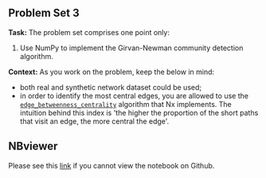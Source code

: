 ## **Problem Set 3**

**Task:** The problem set comprises one point only:

  1.   Use NumPy to implement the Girvan-Newman community detection algorithm.

**Context:** As you work on the problem, keep the below in mind:

- both real and synthetic network dataset could be used;
- in order to identify the most central edges, you are allowed to use the [`edge_betweenness_centrality`](https://networkx.org/documentation/stable/reference/algorithms/generated/networkx.algorithms.centrality.edge_betweenness_centrality.html#networkx.algorithms.centrality.edge_betweenness_centrality) algorithm that Nx implements. The intuition behind this index is 'the higher the proportion of the short paths that visit an edge, the more central the edge'.

## NBviewer
Please see this [link](https://nbviewer.jupyter.org/github/voravich-ch/cass_ba_problemsets/blob/master/network_analytics/problemset_2/voravich_ch_smm638_prob2.ipynb) if you cannot view the notebook on Github.
